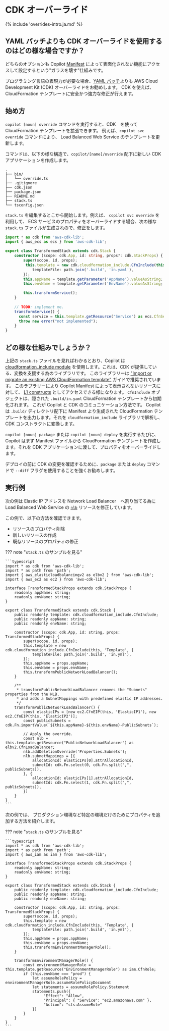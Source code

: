 # CDK オーバーライド

{% include 'overrides-intro.ja.md' %}

## YAML パッチよりも CDK オーバーライドを使用するのはどの様な場合ですか？

どちらのオプションも Copilot [Manifest](../../manifest/overview.ja.md) によって表面化されない機能にアクセスして設定するという"ガラスを壊す"仕組みです。

プログラミング言語の表現力が必要な場合、[YAML パッチ](./yamlpatch.ja.md)よりも AWS Cloud Development Kit (CDK) オーバーライドをお勧めします。
CDK を使えば、CloudFormation テンプレートに安全かつ強力な修正が行えます。

## 始め方

`copilot [noun] override` コマンドを実行すると、CDK　を使って CloudFormation テンプレートを拡張できます。
例えば、`copilot svc override` コマンドにより、 Load Balanced Web Service のテンプレートを更新します。

コマンドは、以下の様な構造で、`copilot/[name]/override` 配下に新しい CDK アプリケーションを作成します。
```console
.
├── bin/
│   └── override.ts
├── .gitignore
├── cdk.json
├── package.json
├── README.md
├── stack.ts
└── tsconfig.json
```

`stack.ts` を編集するとこから開始します。例えば、  `copilot svc override` を利用して、
ECS サービスのプロパティをオーバーライドする場合、次の様な `stack.ts` ファイルが生成されので、修正をします。

```typescript
import * as cdk from 'aws-cdk-lib';
import { aws_ecs as ecs } from 'aws-cdk-lib';

export class TransformedStack extends cdk.Stack {
    constructor (scope: cdk.App, id: string, props?: cdk.StackProps) {
        super(scope, id, props);
         this.template = new cdk.cloudformation_include.CfnInclude(this, 'Template', {
            templateFile: path.join('.build', 'in.yaml'),
        });
        this.appName = template.getParameter('AppName').valueAsString;
        this.envName = template.getParameter('EnvName').valueAsString;

        this.transformService();
    }
 
    // TODO: implement me.
    transformService() {
      const service = this.template.getResource("Service") as ecs.CfnService;
      throw new error("not implemented");
    }
}
```

## どの様な仕組みでしょうか？

上記の `stack.ts` ファイルを見ればわかるとおり、Copilot は [cloudformation_include module](https://docs.aws.amazon.com/cdk/api/v2/docs/aws-cdk-lib.cloudformation_include-readme.html) を使用します。これは、CDK が提供している、変換を支援する為のライブラリです。
このライブラリーは ["Import or migrate an existing AWS CloudFormation template"](https://docs.aws.amazon.com/cdk/v2/guide/use_cfn_template.html) ガイドで推奨されています。
このラブラリーにより Copilot Manifest によって表示されないリソースに対して、 [L1 constructs](https://docs.aws.amazon.com/cdk/v2/guide/constructs.html) としてアクセスできる様になります。
`CfnInclude` オブジェクトは、隠された `.build/in.yaml` CloudFormation テンプレートから初期化されます。
これが Copilot と CDK のコミュニケーション方法です。
Copilot は `.build/` ディレクトリ配下に Manifest より生成された CloudFormation テンプレートを出力します。それを `cloudformation_include` ライブラリで解析し、CDK コンストラクトに変換します。

`copilot [noun] package` または `copilot [noun] deploy` を実行するたびに、Copilot はまず Manifest ファイルから CloudFormation テンプレートを作成します。それを CDK アプリケーションに渡して、プロパティをオーバーライドします。

デプロイの前に CDK の変更を確認するために、`package` または `deploy` コマンドで `--diff` フラグを使用することを強くお勧めします。

## 実行例

次の例は Elastic IP アドレスを Network Load Balancer　へ割り当てる為に Load Balanced Web Service の [`nlb`](../../manifest/lb-web-service.ja.md#nlb) リソースを修正しています。

この例で、以下の方法を確認できます。

- リソースのプロパティ削除
- 新しいリソースの作成
- 既存リソースのプロパティの修正

??? note "`stack.ts` のサンプルを見る"

    ```typescript
    import * as cdk from 'aws-cdk-lib';
    import * as path from 'path';
    import { aws_elasticloadbalancingv2 as elbv2 } from 'aws-cdk-lib';
    import { aws_ec2 as ec2 } from 'aws-cdk-lib';
    
    interface TransformedStackProps extends cdk.StackProps {
        readonly appName: string;
        readonly envName: string;
    }
    
    export class TransformedStack extends cdk.Stack {
        public readonly template: cdk.cloudformation_include.CfnInclude;
        public readonly appName: string;
        public readonly envName: string;
    
        constructor (scope: cdk.App, id: string, props: TransformedStackProps) {
            super(scope, id, props);
            this.template = new cdk.cloudformation_include.CfnInclude(this, 'Template', {
                templateFile: path.join('.build', 'in.yml'),
            });
            this.appName = props.appName;
            this.envName = props.envName;
            this.transformPublicNetworkLoadBalancer();
        }
    
        /**
         * transformPublicNetworkLoadBalancer removes the "Subnets" properties from the NLB,
         * and adds a SubnetMappings with predefined elastic IP addresses.
         */
        transformPublicNetworkLoadBalancer() {
            const elasticIPs = [new ec2.CfnEIP(this, 'ElasticIP1'), new ec2.CfnEIP(this, 'ElasticIP2')];
            const publicSubnets = cdk.Fn.importValue(`${this.appName}-${this.envName}-PublicSubnets`);
    
            // Apply the override.
            const nlb = this.template.getResource("PublicNetworkLoadBalancer") as elbv2.CfnLoadBalancer;
            nlb.addDeletionOverride('Properties.Subnets');
            nlb.subnetMappings = [{
                allocationId: elasticIPs[0].attrAllocationId,
                subnetId: cdk.Fn.select(0, cdk.Fn.split(",", publicSubnets)),
            }, {
                allocationId: elasticIPs[1].attrAllocationId,
                subnetId: cdk.Fn.select(1, cdk.Fn.split(",", publicSubnets)),
            }]
        }
    }
    ```

次の例では、 プロダクション環境など特定の環境だけのためにプロパティを追加する方法を紹介します。

??? note "`stack.ts` のサンプルを見る"

    ```typescript
    import * as cdk from 'aws-cdk-lib';
    import * as path from 'path';
    import { aws_iam as iam } from 'aws-cdk-lib';
    
    interface TransformedStackProps extends cdk.StackProps {
        readonly appName: string;
        readonly envName: string;
    }
    
    export class TransformedStack extends cdk.Stack {
        public readonly template: cdk.cloudformation_include.CfnInclude;
        public readonly appName: string;
        public readonly envName: string;
    
        constructor (scope: cdk.App, id: string, props: TransformedStackProps) {
            super(scope, id, props);
            this.template = new cdk.cloudformation_include.CfnInclude(this, 'Template', {
                templateFile: path.join('.build', 'in.yml'),
            });
            this.appName = props.appName;
            this.envName = props.envName;
            this.transformEnvironmentManagerRole();
        }
        
        transformEnvironmentManagerRole() {
            const environmentManagerRole = this.template.getResource("EnvironmentManagerRole") as iam.CfnRole;
            if (this.envName === "prod") {
                let assumeRolePolicy = environmentManagerRole.assumeRolePolicyDocument
                let statements = assumeRolePolicy.Statement
                statements.push({
                     "Effect": "Allow",
                     "Principal": { "Service": "ec2.amazonaws.com" },
                     "Action": "sts:AssumeRole"
                })
            }
        }
    }
    ```
